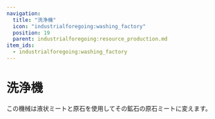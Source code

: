 ```yaml
---
navigation:
  title: "洗浄機"
  icon: "industrialforegoing:washing_factory"
  position: 19
  parent: industrialforegoing:resource_production.md
item_ids:
  - industrialforegoing:washing_factory
---
```


# 洗浄機

この機械は液状ミートと原石を使用してその鉱石の原石ミートに変えます。



<Recipe id="industrialforegoing:washing_factory" />

